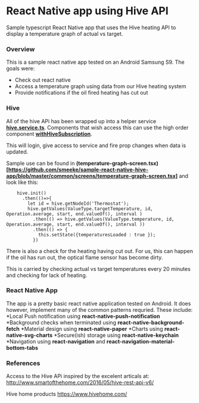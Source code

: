 # React Native app using Hive API
Sample typescript React Native app that uses the Hive heating API to display a temperature graph of actual vs target.

### Overview
This is a sample react native app tested on an Android Samsung S9. The goals were:
* Check out react native
* Access a temperature graph using data from our Hive heating system
* Provide notifications if the oil fired heating has cut out

### Hive
All of the hive APi has been wrapped up into a helper service **[hive.service.ts](https://github.com/smeeke/sample-react-native-hive-app/blob/master/common/hive/hive.service.ts)**.
Components that wish access this can use the high order component **[withHiveSubscription](https://github.com/smeeke/sample-react-native-hive-app/blob/master/common/hive/withHiveSubscription.tsx)**.

This will login, give access to service and fire prop changes when data is updated.

Sample use can be found in **(temperature-graph-screen.tsx)[https://github.com/smeeke/sample-react-native-hive-app/blob/master/common/screens/temperature-graph-screen.tsx]** and look like this:
```
    hive.init()
      .then(()=>{
        let id = hive.getNodeId('Thermostat');
        hive.getValues(ValueType.targetTemperature, id, Operation.average, start, end.valueOf(), interval )
          .then(() => hive.getValues(ValueType.temperature, id, Operation.average, start, end.valueOf(), interval ))
          .then(() => {
            this.setState({temperaturesLoaded : true });
          })
```
There is also a check for the heating having cut out. For us, this can happen if the oil has run out, the optical flame sensor has become dirty.

This is carried by checking actual vs target temperatures every 20 minutes and checking for lack of heating.


### React Native App
The app is a pretty basic react native application tested on Android. It does however, implement many of the common patterns requried. These include:
*Local Push notification using **react-native-push-notification**
*Background checks when terminated using **react-native-background-fetch**
*Material design using **react-native-paper**
*Charts using **react-native-svg-charts**
*Secure(ish) storage using **react-native-keychain**
*Navigation using **react-navigation** and **react-navigation-material-bottom-tabs**


### References
Access to the Hive APi inspired by the excelent articals at: http://www.smartofthehome.com/2016/05/hive-rest-api-v6/

Hive home products
https://www.hivehome.com/



